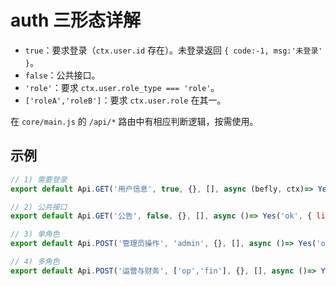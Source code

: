 # auth 三形态详解

-   `true`：要求登录（`ctx.user.id` 存在）。未登录返回 `{ code:-1, msg:'未登录' }`。
-   `false`：公共接口。
-   `'role'`：要求 `ctx.user.role_type === 'role'`。
-   `['roleA','roleB']`：要求 `ctx.user.role` 在其一。

在 `core/main.js` 的 `/api/*` 路由中有相应判断逻辑，按需使用。

## 示例

```js
// 1) 需要登录
export default Api.GET('用户信息', true, {}, [], async (befly, ctx)=> Yes('ok', { user: ctx.user }));

// 2) 公共接口
export default Api.GET('公告', false, {}, [], async ()=> Yes('ok', { list: [] }));

// 3) 单角色
export default Api.POST('管理员操作', 'admin', {}, [], async ()=> Yes('ok'));

// 4) 多角色
export default Api.POST('运营与财务', ['op','fin'], {}, [], async ()=> Yes('ok'));
```

